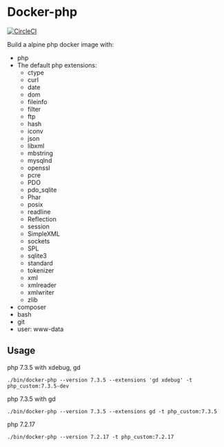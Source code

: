 # Docker-php 

[![CircleCI](https://circleci.com/gh/philippe-vandermoere/docker-php/tree/master.svg?style=svg)](https://circleci.com/gh/philippe-vandermoere/docker-php/tree/master)

Build a alpine php docker image with: 
- php
- The default php extensions:
    - ctype
    - curl
    - date
    - dom
    - fileinfo
    - filter
    - ftp
    - hash
    - iconv
    - json
    - libxml
    - mbstring
    - mysqlnd
    - openssl
    - pcre
    - PDO
    - pdo_sqlite
    - Phar
    - posix
    - readline
    - Reflection
    - session
    - SimpleXML
    - sockets
    - SPL
    - sqlite3
    - standard
    - tokenizer
    - xml
    - xmlreader
    - xmlwriter
    - zlib
- composer
- bash
- git
- user: www-data

## Usage

php 7.3.5 with xdebug, gd

```
./bin/docker-php --version 7.3.5 --extensions 'gd xdebug' -t php_custom:7.3.5-dev
```

php 7.3.5 with gd

```
./bin/docker-php --version 7.3.5 --extensions gd -t php_custom:7.3.5
```

php 7.2.17

```
./bin/docker-php --version 7.2.17 -t php_custom:7.2.17
```
